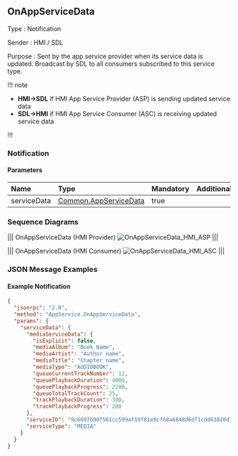 ## OnAppServiceData

Type
: Notification

Sender
: HMI / SDL

Purpose
: Sent by the app service provider when its service data is updated. Broadcast by SDL to all consumers subscribed to this service type.

!!! note

* **HMI->SDL** if HMI App Service Provider (ASP) is sending updated service data  
* **SDL->HMI** if HMI App Service Consumer (ASC) is receiving updated service data

!!!
### Notification

#### Parameters

|Name|Type|Mandatory|Additional|
|:---|:---|:--------|:---------|
|serviceData|[Common.AppServiceData](../../common/structs/#appservicedata)|true||


### Sequence Diagrams
|||
OnAppServiceData (HMI Provider)
![OnAppServiceData_HMI_ASP](./assets/OnAppServiceData_HMI_ASP.png)
|||

|||
OnAppServiceData (HMI Consumer)
![OnAppServiceData_HMI_ASC](./assets/OnAppServiceData_HMI_ASC.png)
|||

### JSON Message Examples

#### Example Notification

```json
{
  "jsonrpc": "2.0",
  "method": "AppService.OnAppServiceData",
  "params": {
    "serviceData": {
      "mediaServiceData": {
        "isExplicit": false,
        "mediaAlbum": "Book Name",
        "mediaArtist": "Author name",
        "mediaTitle": "Chapter name",
        "mediaType": "AUDIOBOOK",
        "queueCurrentTrackNumber": 12,
        "queuePlaybackDuration": 4000,
        "queuePlaybackProgress": 2200,
        "queueTotalTrackCount": 25,
        "trackPlaybackDuration": 300,
        "trackPlaybackProgress": 200
      },
      "serviceID": "9c6697b90f561cc599af19f81e9cf68a6848d6df1cdd63820d75ebfd7c727a20",
      "serviceType": "MEDIA"
    }
  }
}
```
